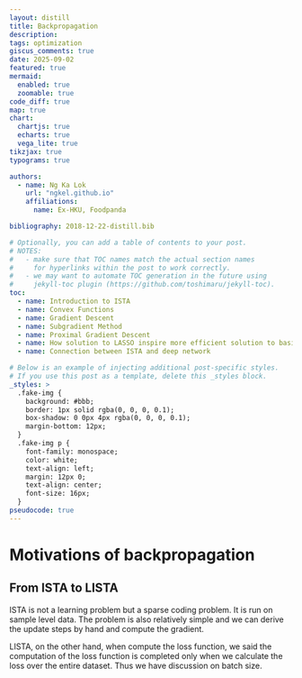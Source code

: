 ```yaml
---
layout: distill
title: Backpropagation
description: 
tags: optimization
giscus_comments: true
date: 2025-09-02
featured: true
mermaid:
  enabled: true
  zoomable: true
code_diff: true
map: true
chart:
  chartjs: true
  echarts: true
  vega_lite: true
tikzjax: true
typograms: true

authors:
  - name: Ng Ka Lok
    url: "ngkel.github.io"
    affiliations:
      name: Ex-HKU, Foodpanda

bibliography: 2018-12-22-distill.bib

# Optionally, you can add a table of contents to your post.
# NOTES:
#   - make sure that TOC names match the actual section names
#     for hyperlinks within the post to work correctly.
#   - we may want to automate TOC generation in the future using
#     jekyll-toc plugin (https://github.com/toshimaru/jekyll-toc).
toc:
  - name: Introduction to ISTA
  - name: Convex Functions
  - name: Gradient Descent
  - name: Subgradient Method
  - name: Proximal Gradient Descent
  - name: How solution to LASSO inspire more efficient solution to basis pursuit
  - name: Connection between ISTA and deep network

# Below is an example of injecting additional post-specific styles.
# If you use this post as a template, delete this _styles block.
_styles: >
  .fake-img {
    background: #bbb;
    border: 1px solid rgba(0, 0, 0, 0.1);
    box-shadow: 0 0px 4px rgba(0, 0, 0, 0.1);
    margin-bottom: 12px;
  }
  .fake-img p {
    font-family: monospace;
    color: white;
    text-align: left;
    margin: 12px 0;
    text-align: center;
    font-size: 16px;
  }
pseudocode: true
---
```

# Motivations of backpropagation

## From ISTA to LISTA

ISTA is not a learning problem but a sparse coding problem. It is run on sample level data. The problem is also relatively simple and we can derive the update steps by hand and compute the gradient. 

LISTA, on the other hand, when compute the loss function, we said the computation of the loss function is completed only when we calculate the loss over the entire dataset. Thus we have discussion on batch size.



